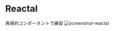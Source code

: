 Reactal
===

再帰的コンポーネントで練習
![screenshot-reactal](https://raw.githubusercontent.com/elzup/reactal/readme/screenshot-reactal.gif)
